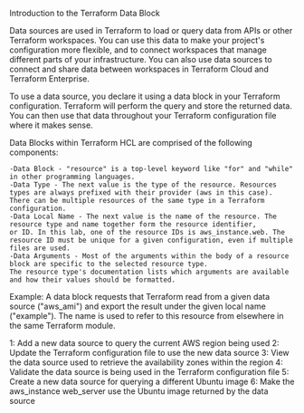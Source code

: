 Introduction to the Terraform Data Block

Data sources are used in Terraform to load or query data from APIs or other Terraform workspaces. 
You can use this data to make your project's configuration more flexible, and to connect workspaces that manage different parts of your infrastructure. 
You can also use data sources to connect and share data between workspaces in Terraform Cloud and Terraform Enterprise.

To use a data source, you declare it using a data block in your Terraform configuration. 
Terraform will perform the query and store the returned data. 
You can then use that data throughout your Terraform configuration file where it makes sense.

Data Blocks within Terraform HCL are comprised of the following components:


    -Data Block - "resource" is a top-level keyword like "for" and "while" in other programming languages.
    -Data Type - The next value is the type of the resource. Resources types are always prefixed with their provider (aws in this case). 
    There can be multiple resources of the same type in a Terraform configuration.
    -Data Local Name - The next value is the name of the resource. The resource type and name together form the resource identifier, 
    or ID. In this lab, one of the resource IDs is aws_instance.web. The resource ID must be unique for a given configuration, even if multiple files are used.
    -Data Arguments - Most of the arguments within the body of a resource block are specific to the selected resource type. 
    The resource type's documentation lists which arguments are available and how their values should be formatted.

Example: A data block requests that Terraform read from a given data source ("aws_ami") and export the result under the given local name ("example"). 
The name is used to refer to this resource from elsewhere in the same Terraform module.


1: Add a new data source to query the current AWS region being used
2: Update the Terraform configuration file to use the new data source
3: View the data source used to retrieve the availability zones within the region
4: Validate the data source is being used in the Terraform configuration file
5: Create a new data source for querying a different Ubuntu image
6: Make the aws_instance web_server use the Ubuntu image returned by the data source
